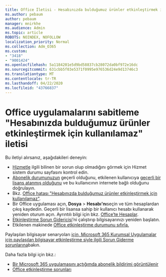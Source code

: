 ```yaml
---
title: Office İletisi - Hesabınızda bulduğumuz ürünler etkinleştirmek için kullanılamaz
ms.author: pebaum
author: pebaum
manager: mnirkhe
ms.audience: Admin
ms.topic: article
ROBOTS: NOINDEX, NOFOLLOW
localization_priority: Normal
ms.collection: Adm_O365
ms.custom:
- "3418"
- "9001424"
ms.openlocfilehash: 5a1184201e5d9bd58837cb28072da0bf972e16dc
ms.sourcegitcommit: 631cbb5f03e5371f0995e976536d24e9d13746c3
ms.translationtype: MT
ms.contentlocale: tr-TR
ms.lasthandoff: 04/22/2020
ms.locfileid: "43766837"
---
```

# <a name="fixing-the-office-apps-the-products-we-found-in-your-account-cant-be-used-to-activate-message"></a>Office uygulamalarını sabitleme "Hesabınızda bulduğumuz ürünler etkinleştirmek için kullanılamaz" iletisi

Bu iletiyi alırsanız, aşağıdakileri deneyin:

- [Hizmetle](https://docs.microsoft.com/office365/enterprise/view-service-health) ilgili bilinen bir sorun olup olmadığını görmek için Hizmet sistem durumu sayfasını kontrol edin.
- [Abonelik durumunuzun](https://support.office.com/article/0d23d3c0-c19c-4b2f-9845-5344fedc4380#bkmk_checksubscription) geçerli olduğunu, etkilenen kullanıcıya [geçerli bir lisans atanmış olduğunu](https://support.office.com/article/997596B5-4173-4627-B915-36ABAC6786DC) ve bu kullanıcının internete bağlı olduğunu doğrulayın. 
- Bkz. [Office hatası "Hesabınızda bulduğumuz ürünler etkinleştirmek için kullanılamaz"](https://support.office.com/article/c9f9a0b3-5aae-4131-8077-21e6a59f141e).
- Bir Office uygulaması açın, **Dosya** > **Hesabı'nı**seçin ve tüm hesaplardan çıkış kaydedin. Geçerli bir lisansa sahip bir kullanıcı hesabı kullanarak yeniden oturum açın. Ayrıntılı bilgi için bkz. [Office’te Hesaplar](https://support.office.com/article/628ea040-f265-49de-b986-be09c3ebf8a9).
- [Etkinleştirme Sorun Gidericisi](https://aka.ms/SARA-OfficeActivation-Alchemy)’ni çalıştırıp bilgisayarınızı yeniden başlatın.
- Etkilenen makinede [Office etkinleştirme durumunu sıfırla.](https://docs.microsoft.com/office365/troubleshoot/activation/reset-office-365-proplus-activation-state)

Paylaşılan bilgisayar senaryoları [için, Microsoft 365 Kurumsal Uygulamalar için paylaşılan bilgisayar etkinleştirme siyle ilgili Sorun Giderme sorunlarına](https://docs.microsoft.com/deployoffice/troubleshoot-issues-with-shared-computer-activation-for-office-365-proplus)bakın.

Daha fazla bilgi için bkz.: 
- [Bir Microsoft 365 uygulamasını açtığımda abonelik bildirimi görüntülenir](https://support.office.com/article/4cabe32c-f594-4c0e-9191-3d3ade10cceb)
- [Office etkinleştirme sorunları](https://support.office.com/article/0d23d3c0-c19c-4b2f-9845-5344fedc4380)